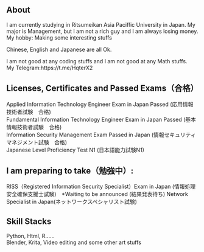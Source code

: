 <h2>About</h2>
<p>I am currently studying in Ritsumeikan Asia Paciffic University in Japan. My major is Management, but I am not a rich guy and I am always losing money.  <br> My hobby: Making some interesting stuffs</p>
<p>Chinese, English and Japanese are all Ok.</p>
<p> 
I am not good at any coding stuffs and I am not good at any Math stuffs.<br>
My Telegram:https://t.me/HqterX2 </p>

<h2>Licenses, Certificates and Passed Exams（合格）</h2> 
  Applied Information Technology Engineer Exam in Japan Passed (応用情報技術者試験　合格)<br>
  Fundamental Information Technology Engineer Exam in Japan Passed (基本情報技術者試験　合格)<br>
  Information Security Management Exam Passed in Japan (情報セキュリティマネジメント試験　合格) <br>
  Japanese Level Proficiency Test N1 (日本語能力試験N1)<br>
<h2>I am preparing to take（勉強中）:</b></h2>
  RISS（Registered Information Security Specialist）Exam in Japan (情報処理安全確保支援士試験)　*Waiting to be announced (結果発表待ち)
  Network Specialist in Japan(ネットワークスペシャリスト試験)
<h2>Skill Stacks</h2>
  Python, Html, R......<br>
  Blender, Krita, Video editing and some other art stuffs
